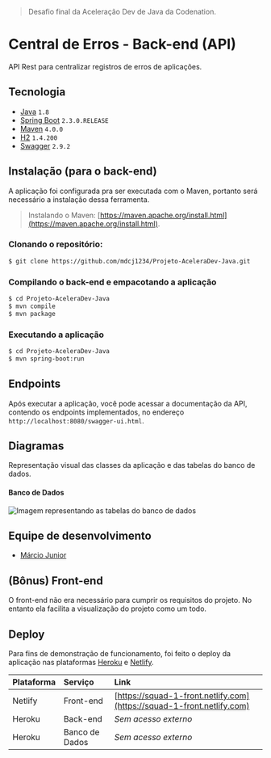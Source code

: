 > Desafio final da Aceleração Dev de Java da Codenation.

# Central de Erros - Back-end (API)

API Rest para centralizar registros de erros de aplicações.

## Tecnologia

- [Java](https://www.oracle.com/technetwork/java/javase/downloads/index.html) ```1.8```
- [Spring Boot](https://spring.io/projects/spring-boot) ```2.3.0.RELEASE```
- [Maven](https://maven.apache.org/) ```4.0.0```
- [H2](http://h2database.com/html/main.html) ```1.4.200``` 
- [Swagger](https://swagger.io/) ```2.9.2```

## Instalação (para o back-end)

A aplicação foi configurada pra ser executada com o Maven, portanto será necessário a instalação dessa ferramenta. 

> Instalando o Maven: [https://maven.apache.org/install.html](https://maven.apache.org/install.html).

### Clonando o repositório:

```bash
$ git clone https://github.com/mdcj1234/Projeto-AceleraDev-Java.git
```

### Compilando o back-end e empacotando a aplicação

```bash
$ cd Projeto-AceleraDev-Java
$ mvn compile
$ mvn package
```

### Executando a aplicação

```bash
$ cd Projeto-AceleraDev-Java
$ mvn spring-boot:run
```

## Endpoints

Após executar a aplicação, você pode acessar a documentação da API, contendo os endpoints implementados, no endereço ```http://localhost:8080/swagger-ui.html```.

## Diagramas

Representação visual das classes da aplicação e das tabelas do banco de dados.

#### Banco de Dados

<img src="https://github.com/codenation-dev/squad-1-ad-java-e-vue-online-ca-back/blob/master/assets/db.png" alt="Imagem representando as tabelas do banco de dados">

## Equipe de desenvolvimento

- [Márcio Junior](https://www.linkedin.com/in/marciojr1994/) 

## (Bônus) Front-end

O front-end não era necessário para cumprir os requisitos do projeto. No entanto ela facilita a visualização do projeto como um todo.

## Deploy

Para fins de demonstração de funcionamento, foi feito o deploy da aplicação nas plataformas [Heroku](https://www.heroku.com/) e [Netlify](https://www.netlify.com/).

| Plataforma | Serviço | Link |
| :--- | :--- | :--- |
| Netlify | Front-end | [https://squad-1-front.netlify.com](https://squad-1-front.netlify.com)|
| Heroku | Back-end | *Sem acesso externo* |
| Heroku | Banco de Dados | *Sem acesso externo* |
